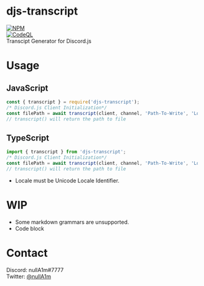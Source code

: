 # djs-transcript
[![NPM](https://nodei.co/npm/djs-transcript.png?downloads=true&downloadRank=true&stars=true)](https://nodei.co/npm/djs-transcript/)\
[![CodeQL](https://github.com/Hiro527/djs-transcript/actions/workflows/codeql-analysis.yml/badge.svg)](https://github.com/Hiro527/djs-transcript/actions/workflows/codeql-analysis.yml)\
Transcipt Generator for Discord.js
# Usage
## JavaScript
```js
const { transcript } = require('djs-transcript');
/* Discord.js Client Initialization*/
const filePath = await transcript(client, channel, 'Path-To-Write', 'Locale');
// transcript() will return the path to file
```

## TypeScript
```ts
import { transcript } from 'djs-transcript';
/* Discord.js Client Initialization*/
const filePath = await transcript(client, channel, 'Path-To-Write', 'Locale');
// transcript() will return the path to file
```

- Locale must be Unicode Locale Identifier.

# WIP
- Some markdown grammars are unsupported.
- Code block

# Contact
Discord: nullA1m#7777\
Twitter: [@nullA1m](https://twitter.com/nullA1m)